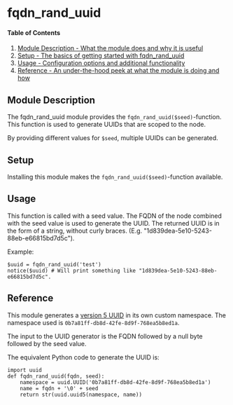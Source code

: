 # fqdn_rand_uuid

#### Table of Contents

1. [Module Description - What the module does and why it is useful](#module-description)
2. [Setup - The basics of getting started with fqdn_rand_uuid](#setup)
3. [Usage - Configuration options and additional functionality](#usage)
4. [Reference - An under-the-hood peek at what the module is doing and how](#reference)

## Module Description

The fqdn_rand_uuid module provides the `fqdn_rand_uuid($seed)`-function.
This function is used to generate UUIDs that are scoped to the node.

By providing different values for `$seed`, multiple UUIDs can be generated.

## Setup

Installing this module makes the `fqdn_rand_uuid($seed)`-function available.

## Usage

This function is called with a seed value.
The FQDN of the node combined with the seed value is used to generate the UUID.
The returned UUID is in the form of a string, without curly braces.
(E.g. "1d839dea-5e10-5243-88eb-e66815bd7d5c").

Example:

    $uuid = fqdn_rand_uuid('test')
    notice($uuid) # Will print something like "1d839dea-5e10-5243-88eb-e66815bd7d5c".

## Reference

This module generates a [version 5 UUID](https://tools.ietf.org/html/rfc4122#section-4.3) in its own custom namespace.
The namespace used is `0b7a81ff-db8d-42fe-8d9f-768ea5b8ed1a`.

The input to the UUID generator is the FQDN followed by a null byte followed by the seed value.

The equivalent Python code to generate the UUID is:

```
import uuid
def fqdn_rand_uuid(fqdn, seed):
    namespace = uuid.UUID('0b7a81ff-db8d-42fe-8d9f-768ea5b8ed1a')
    name = fqdn + '\0' + seed
    return str(uuid.uuid5(namespace, name))
```
